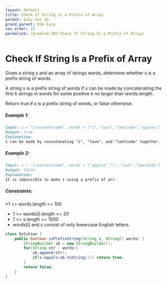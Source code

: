 ```yaml
---
layout: default
title: Check If String Is a Prefix of Array
parent: Easy Set 10
grand_parent: DSA Easy
nav_order: 22
permalink: /problem-302-Check If String Is a Prefix of Array/
---
```

# Check If String Is a Prefix of Array
Given a string s and an array of strings words, determine whether s is a prefix string of words.

A string s is a prefix string of words if s can be made by concatenating the first k strings in words for some positive k no larger than words.length.

Return true if s is a prefix string of words, or false otherwise.

##### Example 1:
```markdown
Input: s = "iloveleetcode", words = ["i","love","leetcode","apples"]
Output: true
Explanation:
s can be made by concatenating "i", "love", and "leetcode" together.
```
##### Example 2:
```markdown
Input: s = "iloveleetcode", words = ["apples","i","love","leetcode"]
Output: false
Explanation:
It is impossible to make s using a prefix of arr.
```
##### Constraints:
*1 <= words.length <= 100
* 1 <= words[i].length <= 20
* 1 <= s.length <= 1000
* words[i] and s consist of only lowercase English letters.

```java
class Solution {
    public boolean isPrefixString(String s, String[] words) {
        StringBuilder sb = new StringBuilder();
        for(String str : words){
            sb.append(str);
            if(s.equals(sb.toString())) return true;
        }
        return false;
    }
}
```